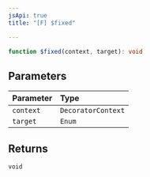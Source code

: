 ```yaml
---
jsApi: true
title: "[F] $fixed"

---
```

```ts
function $fixed(context, target): void
```

## Parameters

| Parameter | Type |
| :------ | :------ |
| `context` | `DecoratorContext` |
| `target` | `Enum` |

## Returns

`void`
